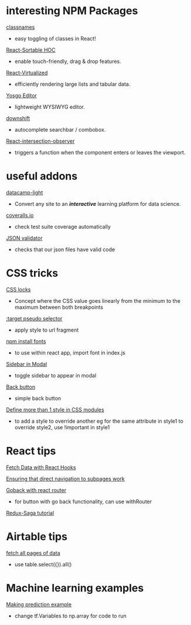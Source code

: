 
# interesting NPM Packages
 
[classnames](https://www.npmjs.com/package/classnames)
- easy toggling of classes in React!

[React-Sortable HOC](https://github.com/clauderic/react-sortable-hoc)
- enable touch-friendly, drag & drop features. 

[React-Virtualized](https://github.com/bvaughn/react-virtualized/)
- efficiently rendering large lists and tabular data. 

[Yosgo Editor](https://www.npmjs.com/package/yosgo-editor)
- lightweight WYSIWYG editor.

[downshift](https://www.npmjs.com/package/downshift)
- autocomplete searchbar / combobox.

[React-intersection-observer](https://www.npmjs.com/package/react-intersection-observer)
-  triggers a function when the component enters or leaves the viewport.

# useful addons

[datacamp-light](https://github.com/datacamp/datacamp-light)
- Convert any site to an ***interactive*** learning platform for data science.

[coveralls.io](https://coveralls.io/)
- check test suite coverage automatically 

[JSON validator](https://jsonlint.com/)
- checks that our json files have valid code

# CSS tricks
[CSS locks](https://fvsch.com/css-locks/)
- Concept where the CSS value goes linearly from the minimum to the maximum between both breakpoints 

[:target pseudo selector](https://developer.mozilla.org/en-US/docs/Web/CSS/:target)
- apply style to url fragment

[npm install fonts](https://github.com/KyleAMathews/typefaces/tree/master/packages)
- to use within react app, import font in index.js

[Sidebar in Modal](https://codesandbox.io/s/81oplrwx2l)
- toggle sidebar to appear in modal

[Back button](https://codepen.io/ender2821/pen/LpgYOB)
- simple back button

[Define more than 1 style in CSS modules](https://stackoverflow.com/questions/33949469/using-css-modules-how-do-i-define-more-than-one-style-name)
- to add a style to override another eg for the same attribute in style1 to override style2, use !important in style1

# React tips
[Fetch Data with React Hooks](https://www.robinwieruch.de/react-hooks-fetch-data/)

[Ensuring that direct navigation to subpages work](https://stackoverflow.com/questions/27928372/react-router-urls-dont-work-when-refreshing-or-writting-manually)

[Goback with react router](https://stackoverflow.com/questions/46681387/react-router-v4-how-to-go-back)
- for button with go back functionality, can use withRouter 

[Redux-Saga tutorial](https://hackernoon.com/redux-saga-tutorial-for-beginners-and-dog-lovers-aa69a17db645)

# Airtable tips
[fetch all pages of data](https://github.com/Airtable/airtable.js/issues/69)
- use table.select({}).all() 

# Machine learning examples
[Making prediction example](https://medium.com/datadriveninvestor/tensorflow-and-keras-a-beginners-tutorial-by-a-beginner-abd4c90f814f)
- change tf.Variables to np.array for code to run
